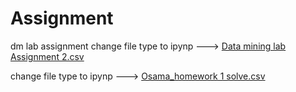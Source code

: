 # Assignment
dm lab assignment 
change file type to ipynp ---> [Data mining lab Assignment 2.csv](https://github.com/osama-bassam/dm-lab-assignment/files/13966323/Data.mining.lab.Assignment.2.csv)

change file type to ipynp ---> [Osama_homework 1 solve.csv](https://github.com/osama-bassam/dm-lab-assignment/files/13966333/Osama_homework.1.solve.csv)
